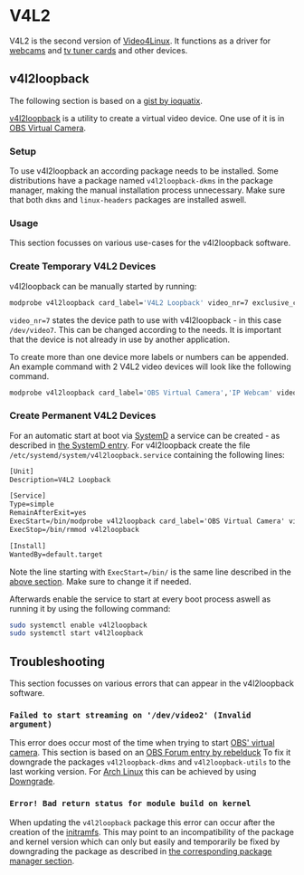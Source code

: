 # V4L2

V4L2 is the second version of
[Video4Linux](https://www.linuxtv.org/wiki/index.php/Main_Page).
It functions as a driver for [webcams](/wiki/webcams.md) and [tv tuner cards](/wiki/video.md) and
other devices.

## v4l2loopback

The following section is based on a
[gist by ioquatix](https://gist.github.com/ioquatix/18720c80a7f7eb997c19eef8afd6901e).

[v4l2loopback](https://github.com/umlaeute/v4l2loopback) is a utility to create
a virtual video device.
One use of it is in [OBS Virtual Camera](/wiki/obs.md#virtual-camera).

### Setup

To use v4l2loopback an according
package needs to be installed.
Some distributions have a package named `v4l2loopback-dkms` in the package
manager, making the manual installation process unnecessary.
Make sure that both `dkms` and `linux-headers` packages are installed aswell.

### Usage

This section focusses on various use-cases for the v4l2loopback software.

### Create Temporary V4L2 Devices

v4l2loopback can be manually started by running:

```sh
modprobe v4l2loopback card_label='V4L2 Loopback' video_nr=7 exclusive_caps=1
```

`video_nr=7` states the device path to use with v4l2loopback - in this case
`/dev/video7`.
This can be changed according to the needs.
It is important that the device is not already in use by another application.

To create more than one device more labels or numbers can be appended.
An example command with 2 V4L2 video devices will look like the following command.

```sh
modprobe v4l2loopback card_label='OBS Virtual Camera','IP Webcam' video_nr=7,8 exclusive_caps=1
```

### Create Permanent V4L2 Devices

For an automatic start at boot via [SystemD](./systemd.md) a service can be
created - as described in [the SystemD entry](./systemd.md#run-command-on-boot).
For v4l2loopback create the file `/etc/systemd/system/v4l2loopback.service`
containing the following lines:

```txt
[Unit]
Description=V4L2 Loopback

[Service]
Type=simple
RemainAfterExit=yes
ExecStart=/bin/modprobe v4l2loopback card_label='OBS Virtual Camera' video_nr=7 exclusive_caps=1
ExecStop=/bin/rmmod v4l2loopback

[Install]
WantedBy=default.target
```

Note the line starting with `ExecStart=/bin/` is the same line described in the
[above section](#create-temporary-v4l2-devices).
Make sure to change it if needed.

Afterwards enable the service to start at every boot process aswell as running it by using the
following command:

```sh
sudo systemctl enable v4l2loopback
sudo systemctl start v4l2loopback
```

## Troubleshooting

This section focusses on various errors that can appear in the v4l2loopback software.

### `Failed to start streaming on '/dev/video2' (Invalid argument)`

This error does occur most of the time when trying to start
[OBS' virtual camera](/wiki/obs.md#virtual-camera).
This section is based on an
[OBS Forum entry by rebelduck](https://obsproject.com/forum/threads/obs-virtual-camera-failed-to-start-streaming-on-dev-video2-invalid-argument.184717/)
To fix it downgrade the packages `v4l2loopback-dkms` and `v4l2loopback-utils` to the last working
version.
For [Arch Linux](/wiki/linux/arch-linux.md) this can be achieved by using
[Downgrade](/wiki/linux/package_manager.md#downgrading-packages).

### `Error! Bad return status for module build on kernel`

When updating the `v4l2loopback` package this error can occur after the creation of the
[initramfs](/wiki/linux/mkinitcpio.md).
This may point to an incompatibility of the package and kernel version which can only but easily
and temporarily be fixed by downgrading the package as described in
[the corresponding package manager section](/wiki/linux/package_manager.md#downgrading-packages).

